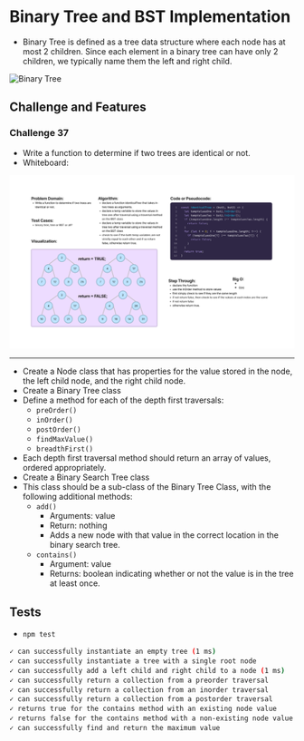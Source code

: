 # Binary Tree and BST Implementation

- Binary Tree is defined as a tree data structure where each node has at most 2 children. Since each element in a binary tree can have only 2 children, we typically name them the left and right child.

![Binary Tree](https://media.geeksforgeeks.org/wp-content/uploads/binary_tree-1.png)

## Challenge and Features

### Challenge 37
- Write a function to determine if two trees are identical or not.
- Whiteboard:

![Whiteboard](./assets/challenge37.png)

---

- Create a Node class that has properties for the value stored in the node, the left child node, and the right child node.
- Create a Binary Tree class
- Define a method for each of the depth first traversals:
  - `preOrder()`
  - `inOrder()`
  - `postOrder()`
  - `findMaxValue()`
  - `breadthFirst()`
- Each depth first traversal method should return an array of values, ordered appropriately.
- Create a Binary Search Tree class
- This class should be a sub-class of the Binary Tree Class, with the following additional methods:
  - `add()`
    - Arguments: value
    - Return: nothing
    - Adds a new node with that value in the correct location in the binary search tree.
  - `contains()`
    - Argument: value
    - Returns: boolean indicating whether or not the value is in the tree at least once.

## Tests

- `npm test`

```bash
✓ can successfully instantiate an empty tree (1 ms)
✓ can successfully instantiate a tree with a single root node
✓ can successfully add a left child and right child to a node (1 ms)
✓ can successfully return a collection from a preorder traversal
✓ can successfully return a collection from an inorder traversal
✓ can successfully return a collection from a postorder traversal
✓ returns true for the contains method with an existing node value
✓ returns false for the contains method with a non-existing node value (1 ms)
✓ can successfully find and return the maximum value
```
